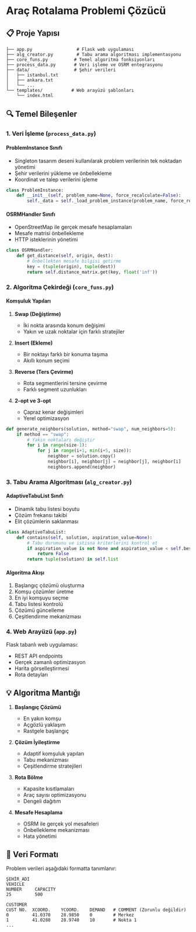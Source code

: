 # Araç Rotalama Problemi Çözücü

## 📋 Proje Yapısı

```
├── app.py                 # Flask web uygulaması
├── alg_creator.py         # Tabu arama algoritması implementasyonu
├── core_funs.py          # Temel algoritma fonksiyonları
├── process_data.py       # Veri işleme ve OSRM entegrasyonu
├── data/                 # Şehir verileri
│   ├── istanbul.txt
│   ├── ankara.txt
│   └── ...
└── templates/           # Web arayüzü şablonları
    └── index.html
```

## 🔍 Temel Bileşenler

### 1. Veri İşleme (`process_data.py`)

#### ProblemInstance Sınıfı
- Singleton tasarım deseni kullanılarak problem verilerinin tek noktadan yönetimi
- Şehir verilerini yükleme ve önbellekleme
- Koordinat ve talep verilerini işleme

```python
class ProblemInstance:
    def __init__(self, problem_name=None, force_recalculate=False):
        self._data = self._load_problem_instance(problem_name, force_recalculate)
```

#### OSRMHandler Sınıfı
- OpenStreetMap ile gerçek mesafe hesaplamaları
- Mesafe matrisi önbellekleme
- HTTP isteklerinin yönetimi

```python
class OSRMHandler:
    def get_distance(self, origin, dest):
        # Önbellekten mesafe bilgisi getirme
        key = (tuple(origin), tuple(dest))
        return self.distance_matrix.get(key, float('inf'))
```

### 2. Algoritma Çekirdeği (`core_funs.py`)

#### Komşuluk Yapıları
1. **Swap (Değiştirme)**
   - İki nokta arasında konum değişimi
   - Yakın ve uzak noktalar için farklı stratejiler

2. **Insert (Ekleme)**
   - Bir noktayı farklı bir konuma taşıma
   - Akıllı konum seçimi

3. **Reverse (Ters Çevirme)**
   - Rota segmentlerini tersine çevirme
   - Farklı segment uzunlukları

4. **2-opt ve 3-opt**
   - Çapraz kenar değişimleri
   - Yerel optimizasyon

```python
def generate_neighbors(solution, method="swap", num_neighbors=5):
    if method == "swap":
        # Yakın noktaları değiştir
        for i in range(size-1):
            for j in range(i+1, min(i+5, size)):
                neighbor = solution.copy()
                neighbor[i], neighbor[j] = neighbor[j], neighbor[i]
                neighbors.append(neighbor)
```

### 3. Tabu Arama Algoritması (`alg_creator.py`)

#### AdaptiveTabuList Sınıfı
- Dinamik tabu listesi boyutu
- Çözüm frekansı takibi
- Elit çözümlerin saklanması

```python
class AdaptiveTabuList:
    def contains(self, solution, aspiration_value=None):
        # Tabu durumunu ve istisna kriterlerini kontrol et
        if aspiration_value is not None and aspiration_value < self.best_known:
            return False
        return tuple(solution) in self.list
```

#### Algoritma Akışı
1. Başlangıç çözümü oluşturma
2. Komşu çözümler üretme
3. En iyi komşuyu seçme
4. Tabu listesi kontrolü
5. Çözümü güncelleme
6. Çeşitlendirme mekanizması

### 4. Web Arayüzü (`app.py`)

Flask tabanlı web uygulaması:
- REST API endpoints
- Gerçek zamanlı optimizasyon
- Harita görselleştirmesi
- Rota detayları

## 💡 Algoritma Mantığı

1. **Başlangıç Çözümü**
   - En yakın komşu
   - Açgözlü yaklaşım
   - Rastgele başlangıç

2. **Çözüm İyileştirme**
   - Adaptif komşuluk yapıları
   - Tabu mekanizması
   - Çeşitlendirme stratejileri

3. **Rota Bölme**
   - Kapasite kısıtlamaları
   - Araç sayısı optimizasyonu
   - Dengeli dağıtım

4. **Mesafe Hesaplama**
   - OSRM ile gerçek yol mesafeleri
   - Önbellekleme mekanizması
   - Hata yönetimi

## 🔧 Veri Formatı

Problem verileri aşağıdaki formatta tanımlanır:
```
ŞEHİR_ADI
VEHICLE
NUMBER     CAPACITY
25         500

CUSTOMER
CUST NO.  XCOORD.    YCOORD.    DEMAND   # COMMENT (Zorunlu değildir)
0         41.0370    28.9850    0        # Merkez
1         41.0280    28.9740    10       # Nokta 1
...
```
